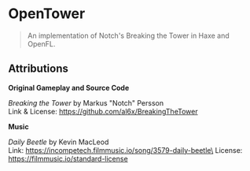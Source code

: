 # OpenTower

> An implementation of Notch's Breaking the Tower in Haxe and OpenFL.

## Attributions

**Original Gameplay and Source Code**

_Breaking the Tower_ by Markus "Notch" Persson\
Link & License: https://github.com/al6x/BreakingTheTower

**Music**

_Daily Beetle_ by Kevin MacLeod\
Link: https://incompetech.filmmusic.io/song/3579-daily-beetle\
License: https://filmmusic.io/standard-license

